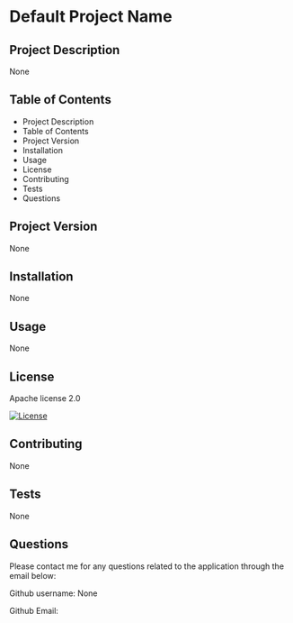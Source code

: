 
# Default Project Name

## Project Description

None

## Table of Contents

* Project Description
* Table of Contents
* Project Version
* Installation
* Usage
* License
* Contributing
* Tests
* Questions

## Project Version

None

## Installation

None

## Usage

None

## License

Apache license 2.0

[![License](https://img.shields.io/badge/License-Apache%202.0-blue.svg)](https://opensource.org/licenses/Apache-2.0)

## Contributing

None

## Tests

None

## Questions

Please contact me for any questions related to the application through the email below:

Github username: None

Github Email: <None>

